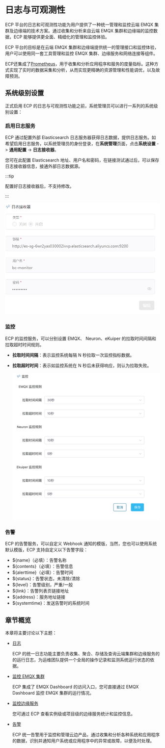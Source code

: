# 日志与可观测性

ECP 平台的日志和可观测性功能为用户提供了一种统一管理和监控云端 EMQX 集群及边缘端的技术方案。通过收集和分析来自云端 EMQX 集群和边缘端的监控数据，ECP 能够提供更全面、精细化的管理和监控体验。

ECP 平台的目标是在云端 EMQX 集群和边缘端提供统一的管理接口和监控体验，用户可以使用同一套工具管理和监控 EMQX 集群、边缘服务和网络连接等组件。

ECP还集成了[Prometheus](https://prometheus.io/docs/introduction/overview/)，用于收集和分析应用程序和服务的度量指标。这种方式实现了实时的数据采集和分析，从而实现更精确的资源管理和性能调优，以及故障预测。

## 系统级别设置

正式启用 ECP 的日志与可观测性功能之前，系统管理员可以进行一系列的系统级别设置：

### 启用日志服务

ECP 通过配置外部 Elasticsearch 日志服务器获得日志数据，提供日志服务。如希望启用日志服务，以系统管理员的身份登录，在**系统管理**页面，点击**系统设置** -> **通用配置** -> **日志接收器**。

您可在此配置 Elasticsearch 地址、用户名和密码，在链接测试通过后，可以保存日志接收器信息，接通外部日志数据源。

:::tip

配置好日志接收器后，不支持修改。

:::

<img src="./_assets/manager-setting-log.png" alt="日志接收器" style="zoom:60%;" />



### 监控

ECP 的监控服务，可以分别设置 EMQX、 Neuron、eKuiper 的拉取时间间隔和拉取超时时间规则。

- **拉取时间间隔**：表示监控系统每隔 N 秒拉取一次监控指标数据。

- **拉取超时时间**：表示如监控系统在 N 秒后未获得响应，则认为拉取失败。

  

  <img src="./_assets/manager-setting-monitor.png" alt="系统级监控设置" style="zoom:50%;" />

### 告警

ECP 的告警服务，可以自定义 Webhook 通知的模版，当然，您也可以使用系统默认模版，ECP 支持自定义以下告警字段：

- ${name}（必填）：告警名称
- ${contents}（必填）：告警信息
- ${alerttime}（必填）：告警时间
- ${status}：告警状态，未清除/清除
- ${level}：告警级别，严重/一般
- ${link}：告警列表页链接地址
- ${address}：服务地址链接
- ${systemtime}：发送告警时的系统时间

## 章节概览

本章将主要讨论以下主题：

- [日志](../log/introduction.md)

  ECP 的统一日志功能主要负责收集、聚合、存储及查询云端集群和边缘服务的的运行日志，为运维团队提供一个全局的操作记录和监测系统运行状态的依据。

- [监控 EMQX 集群](https://docs.emqx.com/zh/enterprise/v4.4/getting-started/dashboard-ee.html#%E7%9B%91%E6%8E%A7)

  ECP 集成了 EMQX Dashboard 的访问入口，您可直接通过 EMQX Dashboard 监控 EMQX 集群的运行情况。

- [监控边缘服务](./monitor_edge.md)

  您可通过 ECP 查看实例级或项目级的边缘服务统计和监控信息。

- [告警](./alarm_rules)

  ECP 统一告警用于监控和管理云边产品，通过收集和分析各种系统和应用程序的数据，识别并通知用户系统或应用程序中的异常或故障，以便及时处理。
